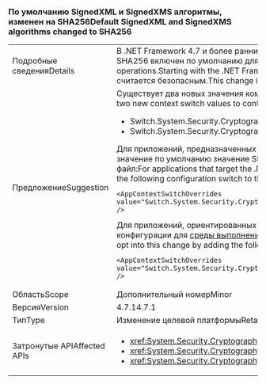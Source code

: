 ### <a name="default-signedxml-and-signedxms-algorithms-changed-to-sha256"></a><span data-ttu-id="fbd15-101">По умолчанию SignedXML и SignedXMS алгоритмы, изменен на SHA256</span><span class="sxs-lookup"><span data-stu-id="fbd15-101">Default SignedXML and SignedXMS algorithms changed to SHA256</span></span>

|   |   |
|---|---|
|<span data-ttu-id="fbd15-102">Подробные сведения</span><span class="sxs-lookup"><span data-stu-id="fbd15-102">Details</span></span>|<span data-ttu-id="fbd15-103">В .NET Framework 4.7 и более ранних версиях SignedXML и SignedCMS по умолчанию SHA1 для некоторых операций. Начиная с .NET Framework 4.7.1 SHA256 включен по умолчанию для этих операций.</span><span class="sxs-lookup"><span data-stu-id="fbd15-103">In the .NET Framework 4.7 and earlier, SignedXML and SignedCMS default to SHA1 for some operations.Starting with the .NET Framework 4.7.1, SHA256 is enabled by default for these operations.</span></span> <span data-ttu-id="fbd15-104">Это изменение не требуется, так как SHA1, больше не считается безопасным.</span><span class="sxs-lookup"><span data-stu-id="fbd15-104">This change is necessary because SHA1 is no longer considered to be secure.</span></span>|
|<span data-ttu-id="fbd15-105">Предложение</span><span class="sxs-lookup"><span data-stu-id="fbd15-105">Suggestion</span></span>|<span data-ttu-id="fbd15-106">Существует два новых значения коммутатора контекста для элемента управления по умолчанию используемый SHA1 (небезопасно) или SHA256:</span><span class="sxs-lookup"><span data-stu-id="fbd15-106">There are two new context switch values to control whether SHA1 (insecure) or SHA256 is used by default:</span></span><ul><li><span data-ttu-id="fbd15-107">Switch.System.Security.Cryptography.Xml.UseInsecureHashAlgorithms</span><span class="sxs-lookup"><span data-stu-id="fbd15-107">Switch.System.Security.Cryptography.Xml.UseInsecureHashAlgorithms</span></span></li><li><span data-ttu-id="fbd15-108">Switch.System.Security.Cryptography.Pkcs.UseInsecureHashAlgorithms</span><span class="sxs-lookup"><span data-stu-id="fbd15-108">Switch.System.Security.Cryptography.Pkcs.UseInsecureHashAlgorithms</span></span></li></ul><span data-ttu-id="fbd15-109">Для приложений, предназначенных для .NET Framework 4.7.1 и более поздних версиях, если использование SHA256 нежелательно, можно восстановить значение по умолчанию значение SHA1, добавив следующую конфигурацию, перейдите в [среды выполнения](~/docs/framework/configure-apps/file-schema/runtime/runtime-element.md) раздел в файл конфигурации приложения файл:</span><span class="sxs-lookup"><span data-stu-id="fbd15-109">For applications that target the .NET Framework 4.7.1 and later versions, if the use of SHA256 is undesirable, you can restore the default to SHA1 by adding the following configuration switch to the [runtime](~/docs/framework/configure-apps/file-schema/runtime/runtime-element.md) section of your app config file:</span></span><pre><code class="language-xml">&lt;AppContextSwitchOverrides value=&quot;Switch.System.Security.Cryptography.Xml.UseInsecureHashAlgorithms=true;Switch.System.Security.Cryptography.Pkcs.UseInsecureHashAlgorithms=true&quot; /&gt;&#13;&#10;</code></pre><span data-ttu-id="fbd15-110">Для приложений, ориентированных на .NET Framework 4.7 и более ранних версий, можно выбрать в это изменение, добавив следующий параметр конфигурации для [среды выполнения](~/docs/framework/configure-apps/file-schema/runtime/runtime-element.md) раздел файла конфигурации приложения:</span><span class="sxs-lookup"><span data-stu-id="fbd15-110">For applications that target the .NET Framework 4.7 and earlier versions, you can opt into this change by adding the following configuration switch to the [runtime](~/docs/framework/configure-apps/file-schema/runtime/runtime-element.md) section of your app config file:</span></span><pre><code class="language-xml">&lt;AppContextSwitchOverrides value=&quot;Switch.System.Security.Cryptography.Xml.UseInsecureHashAlgorithms=false;Switch.System.Security.Cryptography.Pkcs.UseInsecureHashAlgorithms=false&quot; /&gt;&#13;&#10;</code></pre>|
|<span data-ttu-id="fbd15-111">Область</span><span class="sxs-lookup"><span data-stu-id="fbd15-111">Scope</span></span>|<span data-ttu-id="fbd15-112">Дополнительный номер</span><span class="sxs-lookup"><span data-stu-id="fbd15-112">Minor</span></span>|
|<span data-ttu-id="fbd15-113">Версия</span><span class="sxs-lookup"><span data-stu-id="fbd15-113">Version</span></span>|<span data-ttu-id="fbd15-114">4.7.1</span><span class="sxs-lookup"><span data-stu-id="fbd15-114">4.7.1</span></span>|
|<span data-ttu-id="fbd15-115">Тип</span><span class="sxs-lookup"><span data-stu-id="fbd15-115">Type</span></span>|<span data-ttu-id="fbd15-116">Изменение целевой платформы</span><span class="sxs-lookup"><span data-stu-id="fbd15-116">Retargeting</span></span>|
|<span data-ttu-id="fbd15-117">Затронутые API</span><span class="sxs-lookup"><span data-stu-id="fbd15-117">Affected APIs</span></span>|<ul><li><xref:System.Security.Cryptography.Pkcs.CmsSigner?displayProperty=nameWithType></li><li><xref:System.Security.Cryptography.Xml.SignedXml?displayProperty=nameWithType></li><li><xref:System.Security.Cryptography.Xml.Reference?displayProperty=nameWithType></li></ul>|

